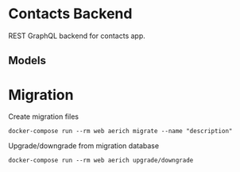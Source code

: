# Contacts Backend

REST GraphQL backend for contacts app.

## Models

# Migration

Create migration files

    docker-compose run --rm web aerich migrate --name "description"

Upgrade/downgrade from migration database

    docker-compose run --rm web aerich upgrade/downgrade